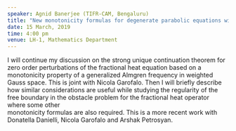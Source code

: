 ```yaml
---
speaker: Agnid Banerjee (TIFR-CAM, Bengaluru)
title: "New monotonicity formulas for degenerate parabolic equations with applications to unique continuation and free boundary problems (part 2)"
date: 15 March, 2019
time: 4:00 pm
venue: LH-1, Mathematics Department
---
```


 I will continue my discussion on the  strong unique continuation theorem for zero order perturbations of the 
 fractional heat equation based on a monotonicity property of a generalized Almgren frequency in weighted Gauss space. 
 This is joint with Nicola Garofalo. Then I will briefly describe how similar considerations  are useful while studying
 the regularity of the free boundary in the obstacle problem for the fractional heat operator where some other  
 monotonicity formulas are also required. This is a more recent work with Donatella Danielli, Nicola Garofalo 
 and Arshak Petrosyan.
